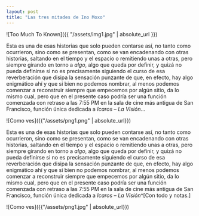 ```yaml
---
layout: post
title: "Las tres mitades de Ino Moxo" 
---
```


![Too Much To Known]({{ "/assets/img1.jpg" | absolute_url }})

Esta es una de esas historias que solo pueden contarse así, no tanto como ocurrieron, sino como se  presentan, como se van encadenando con otras historias, saltando en el tiempo y el espacio o remitiendo unas a otras, pero siempre girando en torno a *algo*, algo que queda por definir, y quizá no pueda definirse si no es precisamente siguiendo el curso de esa reverberación que disipa la sensación punzante de que, en efecto, hay algo enigmático ahí y que si bien no podemos nombrar, al menos podemos comenzar a reconstruir siempre que empecemos por algún sitio, da lo mismo cual, pero que en el presente caso podría ser una función comenzada con retraso a las 7:55 PM en la sala de cine más antigua de San Francisco, función única dedicada a *Icaros – La Visión*...

![Como ves]({{"/assets/png1.png" | absolute_url}})

Esta es una de esas historias que solo pueden contarse así, no tanto como ocurrieron, sino como se  presentan, como se van encadenando con otras historias, saltando en el tiempo y el espacio o remitiendo unas a otras, pero siempre girando en torno a *algo*, algo que queda por definir, y quizá no pueda definirse si no es precisamente siguiendo el curso de esa reverberación que disipa la sensación punzante de que, en efecto, hay algo enigmático ahí y que si bien no podemos nombrar, al menos podemos comenzar a reconstruir siempre que empecemos por algún sitio, da lo mismo cual, pero que en el presente caso podría ser una función comenzada con retraso a las 7:55 PM en la sala de cine más antigua de San Francisco, función única dedicada a *Icaros – La Visión*^[Con todo y notas.]

![Como ves]({{"/assets/png1.jpg" | absolute_url}})



